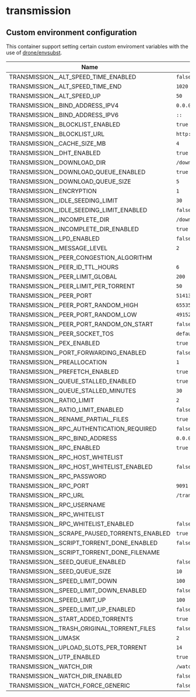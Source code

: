 # transmission

## Custom environment configuration

This container support setting certain custom enviroment variables with the use of [drone/envsubst](https://github.com/drone/envsubst).

| Name                                         | Default                                          |
|----------------------------------------------|--------------------------------------------------|
| TRANSMISSION__ALT_SPEED_TIME_ENABLED         | `false`                                          |
| TRANSMISSION__ALT_SPEED_TIME_END             | `1020`                                           |
| TRANSMISSION__ALT_SPEED_UP                   | `50`                                             |
| TRANSMISSION__BIND_ADDRESS_IPV4              | `0.0.0.0`                                        |
| TRANSMISSION__BIND_ADDRESS_IPV6              | `::`                                             |
| TRANSMISSION__BLOCKLIST_ENABLED              | `true`                                           |
| TRANSMISSION__BLOCKLIST_URL                  | `http://john.bitsurge.net/public/biglist.p2p.gz` |
| TRANSMISSION__CACHE_SIZE_MB                  | `4`                                              |
| TRANSMISSION__DHT_ENABLED                    | `true`                                           |
| TRANSMISSION__DOWNLOAD_DIR                   | `/downloads/complete`                            |
| TRANSMISSION__DOWNLOAD_QUEUE_ENABLED         | `true`                                           |
| TRANSMISSION__DOWNLOAD_QUEUE_SIZE            | `5`                                              |
| TRANSMISSION__ENCRYPTION                     | `1`                                              |
| TRANSMISSION__IDLE_SEEDING_LIMIT             | `30`                                             |
| TRANSMISSION__IDLE_SEEDING_LIMIT_ENABLED     | `false`                                          |
| TRANSMISSION__INCOMPLETE_DIR                 | `/downloads/incomplete`                          |
| TRANSMISSION__INCOMPLETE_DIR_ENABLED         | `true`                                           |
| TRANSMISSION__LPD_ENABLED                    | `false`                                          |
| TRANSMISSION__MESSAGE_LEVEL                  | `2`                                              |
| TRANSMISSION__PEER_CONGESTION_ALGORITHM      |                                                  |
| TRANSMISSION__PEER_ID_TTL_HOURS              | `6`                                              |
| TRANSMISSION__PEER_LIMIT_GLOBAL              | `200`                                            |
| TRANSMISSION__PEER_LIMIT_PER_TORRENT         | `50`                                             |
| TRANSMISSION__PEER_PORT                      | `51413`                                          |
| TRANSMISSION__PEER_PORT_RANDOM_HIGH          | `65535`                                          |
| TRANSMISSION__PEER_PORT_RANDOM_LOW           | `49152`                                          |
| TRANSMISSION__PEER_PORT_RANDOM_ON_START      | `false`                                          |
| TRANSMISSION__PEER_SOCKET_TOS                | `default`                                        |
| TRANSMISSION__PEX_ENABLED                    | `true`                                           |
| TRANSMISSION__PORT_FORWARDING_ENABLED        | `false`                                          |
| TRANSMISSION__PREALLOCATION                  | `1`                                              |
| TRANSMISSION__PREFETCH_ENABLED               | `true`                                           |
| TRANSMISSION__QUEUE_STALLED_ENABLED          | `true`                                           |
| TRANSMISSION__QUEUE_STALLED_MINUTES          | `30`                                             |
| TRANSMISSION__RATIO_LIMIT                    | `2`                                              |
| TRANSMISSION__RATIO_LIMIT_ENABLED            | `false`                                          |
| TRANSMISSION__RENAME_PARTIAL_FILES           | `true`                                           |
| TRANSMISSION__RPC_AUTHENTICATION_REQUIRED    | `false`                                          |
| TRANSMISSION__RPC_BIND_ADDRESS               | `0.0.0.0`                                        |
| TRANSMISSION__RPC_ENABLED                    | `true`                                           |
| TRANSMISSION__RPC_HOST_WHITELIST             |                                                  |
| TRANSMISSION__RPC_HOST_WHITELIST_ENABLED     | `false`                                          |
| TRANSMISSION__RPC_PASSWORD                   |                                                  |
| TRANSMISSION__RPC_PORT                       | `9091`                                           |
| TRANSMISSION__RPC_URL                        | `/transmission/`                                 |
| TRANSMISSION__RPC_USERNAME                   |                                                  |
| TRANSMISSION__RPC_WHITELIST                  |                                                  |
| TRANSMISSION__RPC_WHITELIST_ENABLED          | `false`                                          |
| TRANSMISSION__SCRAPE_PAUSED_TORRENTS_ENABLED | `true`                                           |
| TRANSMISSION__SCRIPT_TORRENT_DONE_ENABLED    | `false`                                          |
| TRANSMISSION__SCRIPT_TORRENT_DONE_FILENAME   |                                                  |
| TRANSMISSION__SEED_QUEUE_ENABLED             | `false`                                          |
| TRANSMISSION__SEED_QUEUE_SIZE                | `10`                                             |
| TRANSMISSION__SPEED_LIMIT_DOWN               | `100`                                            |
| TRANSMISSION__SPEED_LIMIT_DOWN_ENABLED       | `false`                                          |
| TRANSMISSION__SPEED_LIMIT_UP                 | `100`                                            |
| TRANSMISSION__SPEED_LIMIT_UP_ENABLED         | `false`                                          |
| TRANSMISSION__START_ADDED_TORRENTS           | `true`                                           |
| TRANSMISSION__TRASH_ORIGINAL_TORRENT_FILES   | `false`                                          |
| TRANSMISSION__UMASK                          | `2`                                              |
| TRANSMISSION__UPLOAD_SLOTS_PER_TORRENT       | `14`                                             |
| TRANSMISSION__UTP_ENABLED                    | `true`                                           |
| TRANSMISSION__WATCH_DIR                      | `/watch`                                         |
| TRANSMISSION__WATCH_DIR_ENABLED              | `false`                                          |
| TRANSMISSION__WATCH_FORCE_GENERIC            | `false`                                          |
